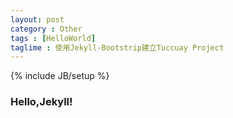 ```yaml
---
layout: post
category : Other
tags : [HelloWorld]
taglime : 使用Jekyll-Bootstrip建立Tuccuay Project
---
```

{% include JB/setup %}

### Hello,Jekyll!